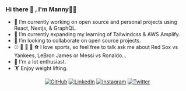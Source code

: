 ### Hi there 👋 , I'm Manny:technologist:

<!--
**mannycolon/mannycolon** is a ✨ _special_ ✨ repository because its `README.md` (this file) appears on your GitHub profile.

Here are some ideas to get you started:

- 🔭 I’m currently working on ...
- 🌱 I’m currently learning ...
- 👯 I’m looking to collaborate on ...
- 🤔 I’m looking for help with ...
- 💬 Ask me about ...
- 📫 How to reach me: ...
- 😄 Pronouns: ...
- ⚡ Fun fact: ...
-->

- 🔭 I’m currently working on open source and personal projects using React, Nextjs, & GraphQL.
- 🌱 I’m currently expanding my learning of Tailwindcss & AWS Amplify.
- 👯 I’m looking to collaborate on open source projects.
- :baseball: :basketball: :football: :bowling: :soccer: I love sports, so feel free to talk ask me about Red Sox vs Yankees, LeBron James or Messi vs Ronaldo...
- :robot: I'm a Iot enthusiast.
- :weight_lifting: Enjoy weight lifting.

<p align="center">
	<a href="https://github.com/mannycolon"><img src="https://img.icons8.com/doodle/50/000000/github.png" alt="GitHub"/></a>
	<a href="https://www.linkedin.com/in/mannycolon/"><img src="https://img.icons8.com/doodle/50/000000/linkedin.png" alt="LinkedIn"/></a>
	<a href="https://www.instagram.com/mannycolon.tech/"><img src="https://img.icons8.com/doodle/50/000000/instagram.png" alt="Instagram"/></a>
	<a href="https://twitter.com/_mannycolon"><img src="https://img.icons8.com/doodle/50/000000/twitter.png" alt="Twitter"/></a>
</p>
